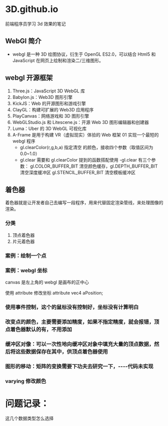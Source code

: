 # 3D.github.io

前端程序员学习 3d 效果的笔记

## WebGl 简介

- webgl 是一种 3D 绘图协议，衍生于 OpenGL ES2.0，可以结合 Html5 和 JavaScript 在网页上绘制和渲染二/三维图形。

## webgl 开源框架

1. Three.js：JavaScript 3D WebGL 库
2. Babylon.js：Web3D 图形引擎
3. KickJS：Web 的开源图形和游戏引擎
4. ClayGL：构建可扩展的 Web3D 应⽤程序
5. PlayCanvas：网络游戏和 3D 图形引擎
6. WebGLStudio.js 和 Litescene.js：开源 Web 3D 图形编辑器和创建器
7. Luma：Uber 的 3D WebGL 可视化库
8. A-Frame 是用于构建 VR（虚拟现实）体验的 Web 框架
   01 实现一个最短的 webgl 程序
   - gl.clearColor(r,g,b,a) 指定清空 <canvas> 的颜⾊，接收四个参数（取值区间为 0.0~1.0）
   - gl.clear 需要和 gl.clearColor 提到的函数搭配使用
     -gl.clear 有三个参数： gl.COLOR_BUFFER_BIT 清空颜色缓存，gl.DEPTH_BUFFER_BIT 清空深度缓冲区 gl.STENCIL_BUFFER_BIT 清空模板缓冲区

## 着色器

着色器就是让开发者自己去编写一段程序，用来代替固定渲染管线，来处理图像的渲染。

### 分类

1. 顶点着色器
2. 片元着色器

### 案例：绘制一个点

### 案例：webgl 坐标

canvas 是左上角的
webgl 是画布的正中心

使用 attribute 修改坐标
attribute vec4 aPosition;

### 使用事件控制，这个的鼠标没有控制好，坐标没有计算明白

### 改变点的颜色，主要需要添加精度，如果不指定精度，就会报错，顶点着色器默认的有，不用添加

### 缓冲区对像：可以一次性地向缓冲区对象中填充大量的顶点数据，然后将这些数据保存在其中，供顶点着色器使用

### 图形的移动：矩阵的变换需要下功夫去研究一下，----代码未实现

### varying 修改颜色

# 问题记录：

这几个数据类型怎么选择
